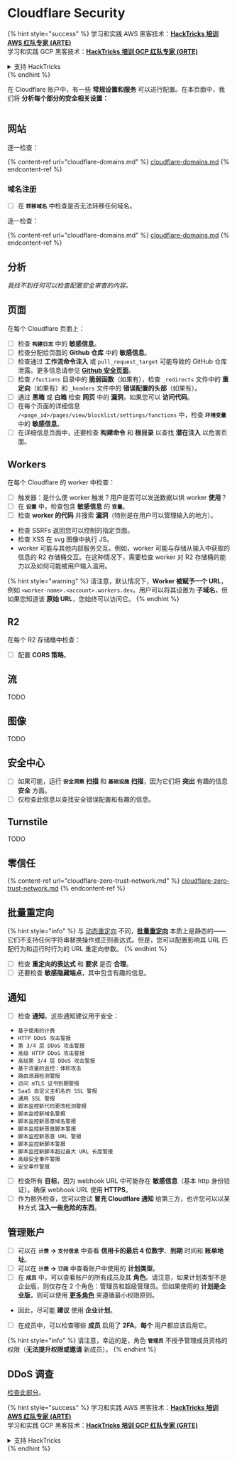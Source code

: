 # Cloudflare Security

{% hint style="success" %}
学习和实践 AWS 黑客技术：<img src="../../.gitbook/assets/image (1) (1) (1).png" alt="" data-size="line">[**HackTricks 培训 AWS 红队专家 (ARTE)**](https://training.hacktricks.xyz/courses/arte)<img src="../../.gitbook/assets/image (1) (1) (1).png" alt="" data-size="line">\
学习和实践 GCP 黑客技术：<img src="../../.gitbook/assets/image (2).png" alt="" data-size="line">[**HackTricks 培训 GCP 红队专家 (GRTE)**<img src="../../.gitbook/assets/image (2).png" alt="" data-size="line">](https://training.hacktricks.xyz/courses/grte)

<details>

<summary>支持 HackTricks</summary>

* 查看 [**订阅计划**](https://github.com/sponsors/carlospolop)!
* **加入** 💬 [**Discord 群组**](https://discord.gg/hRep4RUj7f) 或 [**Telegram 群组**](https://t.me/peass) 或 **关注** 我们的 **Twitter** 🐦 [**@hacktricks\_live**](https://twitter.com/hacktricks_live)**.**
* **通过提交 PR 到** [**HackTricks**](https://github.com/carlospolop/hacktricks) 和 [**HackTricks Cloud**](https://github.com/carlospolop/hacktricks-cloud) GitHub 仓库分享黑客技巧。

</details>
{% endhint %}

在 Cloudflare 账户中，有一些 **常规设置和服务** 可以进行配置。在本页面中，我们将 **分析每个部分的安全相关设置：**

<figure><img src="../../.gitbook/assets/image (117).png" alt=""><figcaption></figcaption></figure>

## 网站

逐一检查：

{% content-ref url="cloudflare-domains.md" %}
[cloudflare-domains.md](cloudflare-domains.md)
{% endcontent-ref %}

### 域名注册

* [ ] 在 **`转移域名`** 中检查是否无法转移任何域名。

逐一检查：

{% content-ref url="cloudflare-domains.md" %}
[cloudflare-domains.md](cloudflare-domains.md)
{% endcontent-ref %}

## 分析

_我找不到任何可以检查配置安全审查的内容。_

## 页面

在每个 Cloudflare 页面上：

* [ ] 检查 **`构建日志`** 中的 **敏感信息**。
* [ ] 检查分配给页面的 **Github 仓库** 中的 **敏感信息**。
* [ ] 检查通过 **工作流命令注入** 或 `pull_request_target` 可能导致的 GitHub 仓库泄露。更多信息请参见 [**Github 安全页面**](../github-security/)。
* [ ] 检查 `/fuctions` 目录中的 **脆弱函数**（如果有），检查 `_redirects` 文件中的 **重定向**（如果有）和 `_headers` 文件中的 **错误配置的头部**（如果有）。
* [ ] 通过 **黑箱** 或 **白箱** 检查 **网页** 中的 **漏洞**，如果您可以 **访问代码**。
* [ ] 在每个页面的详细信息 `/<page_id>/pages/view/blocklist/settings/functions` 中，检查 **`环境变量`** 中的 **敏感信息**。
* [ ] 在详细信息页面中，还要检查 **构建命令** 和 **根目录** 以查找 **潜在注入** 以危害页面。

## **Workers**

在每个 Cloudflare 的 worker 中检查：

* [ ] 触发器：是什么使 worker 触发？用户是否可以发送数据以供 worker **使用**？
* [ ] 在 **`设置`** 中，检查包含 **敏感信息** 的 **`变量`**。
* [ ] 检查 **worker 的代码** 并搜索 **漏洞**（特别是在用户可以管理输入的地方）。
* 检查 SSRFs 返回您可以控制的指定页面。
* 检查 XSS 在 svg 图像中执行 JS。
* worker 可能与其他内部服务交互。例如，worker 可能与存储从输入中获取的信息的 R2 存储桶交互。在这种情况下，需要检查 worker 对 R2 存储桶的能力以及如何可能被用户输入滥用。

{% hint style="warning" %}
请注意，默认情况下，**Worker 被赋予一个 URL**，例如 `<worker-name>.<account>.workers.dev`。用户可以将其设置为 **子域名**，但如果您知道该 **原始 URL**，您始终可以访问它。
{% endhint %}

## R2

在每个 R2 存储桶中检查：

* [ ] 配置 **CORS 策略**。

## 流

TODO

## 图像

TODO

## 安全中心

* [ ] 如果可能，运行 **`安全洞察`** **扫描** 和 **`基础设施`** **扫描**，因为它们将 **突出** 有趣的信息 **安全** 方面。
* [ ] 仅检查此信息以查找安全错误配置和有趣的信息。

## Turnstile

TODO

## **零信任**

{% content-ref url="cloudflare-zero-trust-network.md" %}
[cloudflare-zero-trust-network.md](cloudflare-zero-trust-network.md)
{% endcontent-ref %}

## 批量重定向

{% hint style="info" %}
与 [动态重定向](https://developers.cloudflare.com/rules/url-forwarding/dynamic-redirects/) 不同，[**批量重定向**](https://developers.cloudflare.com/rules/url-forwarding/bulk-redirects/) 本质上是静态的——它们不支持任何字符串替换操作或正则表达式。但是，您可以配置影响其 URL 匹配行为和运行时行为的 URL 重定向参数。
{% endhint %}

* [ ] 检查 **重定向的表达式** 和 **要求** 是否 **合理**。
* [ ] 还要检查 **敏感隐藏端点**，其中包含有趣的信息。

## 通知

* [ ] 检查 **通知**。这些通知建议用于安全：
* `基于使用的计费`
* `HTTP DDoS 攻击警报`
* `第 3/4 层 DDoS 攻击警报`
* `高级 HTTP DDoS 攻击警报`
* `高级第 3/4 层 DDoS 攻击警报`
* `基于流量的监控：体积攻击`
* `路由泄漏检测警报`
* `访问 mTLS 证书到期警报`
* `SaaS 自定义主机名的 SSL 警报`
* `通用 SSL 警报`
* `脚本监控新代码更改检测警报`
* `脚本监控新域名警报`
* `脚本监控新恶意域名警报`
* `脚本监控新恶意脚本警报`
* `脚本监控新恶意 URL 警报`
* `脚本监控新脚本警报`
* `脚本监控新脚本超过最大 URL 长度警报`
* `高级安全事件警报`
* `安全事件警报`
* [ ] 检查所有 **目标**，因为 webhook URL 中可能存在 **敏感信息**（基本 http 身份验证）。确保 webhook URL 使用 **HTTPS**。
* [ ] 作为额外检查，您可以尝试 **冒充 Cloudflare 通知** 给第三方，也许您可以以某种方式 **注入一些危险的东西**。

## 管理账户

* [ ] 可以在 **`计费` -> `支付信息`** 中查看 **信用卡的最后 4 位数字**、**到期** 时间和 **账单地址**。
* [ ] 可以在 **`计费` -> `订阅`** 中查看账户中使用的 **计划类型**。
* [ ] 在 **`成员`** 中，可以查看账户的所有成员及其 **角色**。请注意，如果计划类型不是企业版，则仅存在 2 个角色：管理员和超级管理员。但如果使用的 **计划是企业版**，则可以使用 [**更多角色**](https://developers.cloudflare.com/fundamentals/account-and-billing/account-setup/account-roles/) 来遵循最小权限原则。
* 因此，尽可能 **建议** 使用 **企业计划**。
* [ ] 在成员中，可以检查哪些 **成员** 启用了 **2FA**。**每个** 用户都应该启用它。

{% hint style="info" %}
请注意，幸运的是，角色 **`管理员`** 不授予管理成员资格的权限（**无法提升权限或邀请** 新成员）。
{% endhint %}

## DDoS 调查

[检查此部分](cloudflare-domains.md#cloudflare-ddos-protection)。

{% hint style="success" %}
学习和实践 AWS 黑客技术：<img src="../../.gitbook/assets/image (1) (1) (1).png" alt="" data-size="line">[**HackTricks 培训 AWS 红队专家 (ARTE)**](https://training.hacktricks.xyz/courses/arte)<img src="../../.gitbook/assets/image (1) (1) (1).png" alt="" data-size="line">\
学习和实践 GCP 黑客技术：<img src="../../.gitbook/assets/image (2).png" alt="" data-size="line">[**HackTricks 培训 GCP 红队专家 (GRTE)**<img src="../../.gitbook/assets/image (2).png" alt="" data-size="line">](https://training.hacktricks.xyz/courses/grte)

<details>

<summary>支持 HackTricks</summary>

* 查看 [**订阅计划**](https://github.com/sponsors/carlospolop)!
* **加入** 💬 [**Discord 群组**](https://discord.gg/hRep4RUj7f) 或 [**Telegram 群组**](https://t.me/peass) 或 **关注** 我们的 **Twitter** 🐦 [**@hacktricks\_live**](https://twitter.com/hacktricks_live)**.**
* **通过提交 PR 到** [**HackTricks**](https://github.com/carlospolop/hacktricks) 和 [**HackTricks Cloud**](https://github.com/carlospolop/hacktricks-cloud) GitHub 仓库分享黑客技巧。

</details>
{% endhint %}
